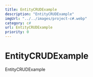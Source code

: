 ```yaml
---
title: EntityCRUDExample
description: "EntityCRUDExample"
imgUrl: "../../images/project-c#.webp"
category: c#
url: EntityCRUDExample
priority: 0
---
```


# EntityCRUDExample

EntityCRUDExample